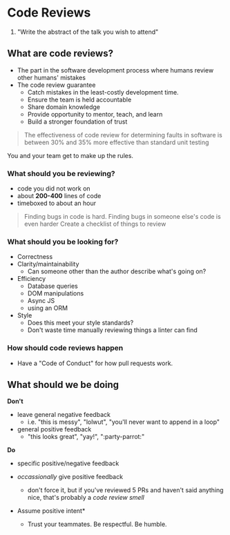 # Code Reviews
1. "Write the abstract of the talk you wish to attend"


## What are code reviews?
- The part in the software development process where humans review other humans' mistakes
- The code review guarantee
    - Catch mistakes in the least-costly development time.
    - Ensure the team is held accountable
    - Share domain knowledge
    - Provide opportunity to mentor, teach, and learn
    - Build a stronger foundation of trust
> The effectiveness of code review for determining faults in software is between 30% and 35% more effective than standard unit testing

You and your team get to make up the rules.

### What should you be reviewing?
- code you did not work on
- about **200-400** lines of code
- timeboxed to about an hour
> Finding bugs in code is hard.  Finding bugs in someone else's code is even harder
Create a checklist of things to review

### What should you be looking for?
- Correctness
- Clarity/maintainability
    - Can someone other than the author describe what's going on?
- Efficiency
    - Database queries
    - DOM manipulations
    - Async JS
    - using an ORM
- Style
    - Does this meet your style standards?
    - Don't waste time manually reviewing things a linter can find

### How should code reviews happen
- Have a "Code of Conduct" for how pull requests work.

## What should we be doing
**Don't**
- leave general negative feedback
    - i.e. "this is messy", "lolwut", "you'll never want to append in a loop"
- general positive feedback
    - "this looks great", "yay!", ":party-parrot:"

**Do**
- specific positive/negative feedback
- _occassionally_ give positive feedback
    - don't force it, but if you've reviewed 5 PRs and haven't said anything nice, that's probably a _code review smell_

- Assume positive intent*
    - Trust your teammates.  Be respectful.  Be humble.